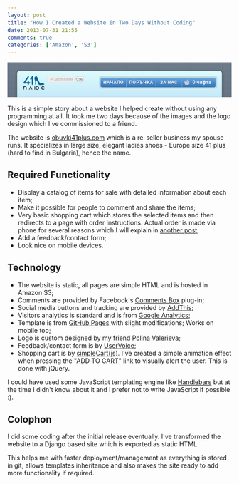 ```yaml
---
layout: post
title: "How I Created a Website In Two Days Without Coding"
date: 2013-07-31 21:55
comments: true
categories: ['Amazon', 'S3']
---
```


![header image](/images/logos/obuvki41plus_header.png "header image")

This is a simple story about a website I helped create without using any
programming at all. It took me two days because of the images and the logo
design which I've commissioned to a friend.

The website is [obuvki41plus.com](http://obuvki41plus.com/) which is a
re-seller business my spouse runs. It specializes in large size, elegant
ladies shoes - Europe size 41 plus (hard to find in Bulgaria),
hence the name.

Required Functionality
----------------------

* Display a catalog of items for sale with detailed information about
each item;
* Make it possible for people to comment and share the items;
* Very basic shopping cart which stores the selected items and then
redirects to a page with order instructions. Actual order is made via
phone for several reasons which I will explain in
[another post](/blog/2013/08/01/why-taking-orders-by-phone-works-for-my-start-up/);
* Add a feedback/contact form;
* Look nice on mobile devices.


Technology
----------

* The website is static, all pages are simple HTML and is hosted in
Amazon S3;
* Comments are provided by Facebook's
[Comments Box](https://developers.facebook.com/docs/reference/plugins/comments/)
plug-in;
* Social media buttons and tracking are provided by
[AddThis](https://www.addthis.com/);
* Visitors analytics is standard and is from
[Google Analytics](http://www.google.com/analytics/);
* Template is from [GitHub Pages](http://pages.github.com/) with slight
modifications; Works on mobile too;
* Logo is custom designed by my friend
[Polina Valerieva](https://www.facebook.com/aluinpoli);
* Feedback/contact form is by [UserVoice](https://www.uservoice.com/);
* Shopping cart is by [simpleCart(js)](http://simplecartjs.org/).
I've created a simple animation effect when pressing the "ADD TO CART"
link to visually alert the user. This is done with jQuery.

I could have used some JavaScript templating engine like
[Handlebars](http://handlebarsjs.com/) but at the time I didn't know about
it and I prefer not to write JavaScript if possible :).


Colophon
---------

I did some coding after the initial release eventually. 
I've transformed the website to a Django
based site which is exported as static HTML. 

This helps me with faster deployment/management as everything is stored
in git, allows templates inheritance and also makes the site ready to
add more functionality if required.

